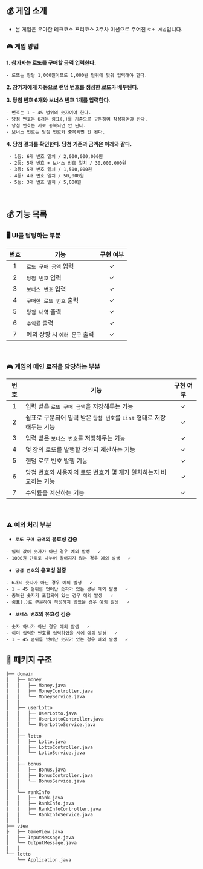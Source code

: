 ## 💰 게임 소개

- 본 게임은 우아한 테크코스 프리코스 3주차 미션으로 주어진 ```로또 게임```입니다.

### 🎮 게임 방법

**1. 참가자는 로또를 구매할 금액 입력한다.**
```
- 로또는 장당 1,000원이므로 1,000원 단위에 맞춰 입력해야 한다.
```

**2. 참가자에게 자동으로 랜덤 번호를 생성한 로또가 배부된다.**

**3. 당첨 번호 6개와 보너스 번호 1개를 입력한다.**
```
- 번호는 1 ~ 45 범위의 숫자여야 한다.
- 당첨 번호는 6개는 쉼표(,)를 기준으로 구분하여 작성하여야 한다.
- 당첨 번호는 서로 중복되면 안 된다.
- 보너스 번호는 당첨 번호와 중복되면 안 된다.
```

**4. 당첨 결과를 확인한다. 당첨 기준과 금액은 아래와 같다.**
```
 - 1등: 6개 번호 일치 / 2,000,000,000원
 - 2등: 5개 번호 + 보너스 번호 일치 / 30,000,000원
 - 3등: 5개 번호 일치 / 1,500,000원
 - 4등: 4개 번호 일치 / 50,000원
 - 5등: 3개 번호 일치 / 5,000원
```

<br/>

## 💰 기능 목록

### 🖥 UI를 담당하는 부분
| 번호  | 기능                    | 구현 여부 |
|:---:|-----------------------|:-----:|
|  1  | ```로또 구매 금액``` 입력     |   ✓   |
|  2  | ```당첨 번호``` 입력        |✓|
|  3  | ```보너스 번호``` 입력       |✓|
|  4  | ```구매한 로또 번호``` 출력    |✓|
|  5  | ```당첨 내역``` 출력        |✓|
|  6  | ```수익률``` 출력          |✓|
|  7  | 예외 상황 시 ```에러 문구``` 출력 |✓|  
  
<br/>

### 🎮 게임의 메인 로직을 담당하는 부분
| 번호  | 기능                                                  |구현 여부|
|:---:|-----------------------------------------------------|:---:|
|  1  | 입력 받은 ```로또 구매 금액```을 저장해두는 기능                      |  ✓  |
|  2  | 쉼표로 구분되어 입력 받은 ```당첨 번호```를 ```List``` 형태로 저장해두는 기능 |✓|
|  3  | 입력 받은 ```보너스 번호```를 저장해두는 기능                        |✓|
|  4  | 몇 장의 로또를 발행할 것인지 계산하는 기능                            |  ✓  |
|  5  | 랜덤 로또 번호 발행 기능                                      |  ✓  |
|  6  | 당첨 번호와 사용자의 로또 번호가 몇 개가 일치하는지 비교하는 기능               |✓|
|  7  | 수익률을 계산하는 기능                                        |✓|

<br/>

### ⚠️ 예외 처리 부분

- **```로또 구매 금액```의 유효성 검증**
```
- 입력 값이 숫자가 아닌 경우 예외 발생   ✓
- 1000원 단위로 나누어 떨어지지 않는 경우 예외 발생   ✓
```

- **```당첨 번호```의 유효성 검증**
```
- 6개의 숫자가 아닌 경우 예외 발생   ✓
- 1 ~ 45 범위를 벗어난 숫자가 있는 경우 예외 발생   ✓  
- 중복된 숫자가 포함되어 있는 경우 예외 발생   ✓    
- 쉼표(,)로 구분하여 작성하지 않았을 경우 예외 발생   ✓ 
```

- **```보너스 번호```의 유효성 검증**
```
- 숫자 하나가 아닌 경우 예외 발생   ✓
- 이미 입력한 번호를 입력하였을 시에 예외 발생   ✓  
- 1 ~ 45 범위를 벗어난 숫자가 있는 경우 예외 발생   ✓ 
```

## 📁 패키지 구조
```bash
├── domain
│   ├── money
│   │   ├── Money.java
│   │   ├── MoneyController.java
│   │   └── MoneyService.java
│   │  
│   ├── userLotto
│   │   ├── UserLotto.java
│   │   ├── UserLottoController.java
│   │   └── UserLottoService.java
│   │  
│   ├── lotto
│   │   ├── Lotto.java
│   │   ├── LottoController.java
│   │   └── LottoService.java
│   │  
│   ├── bonus
│   │   ├── Bonus.java
│   │   ├── BonusController.java
│   │   └── BonusService.java
│   │  
│   └── rankInfo
│   │   ├── Rank.java
│   │   ├── RankInfo.java
│   │   ├── RankInfoController.java
│   │   └── RankInfoService.java
│   │  
├── view
├   ├── GameView.java
│   ├── InputMessage.java
│   └── OutputMessage.java
│   │  
└── lotto
    └── Application.java
``` 